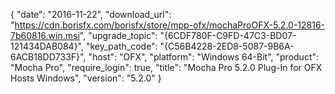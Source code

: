 {
  "date": "2016-11-22",
  "download_url": "https://cdn.borisfx.com/borisfx/store/mpp-ofx/mochaProOFX-5.2.0-12816-7b60816.win.msi",
  "upgrade_topic": "{6CDF780F-C9FD-47C3-BD07-121434DAB084}",
  "key_path_code": "{C56B4228-2ED8-5087-9B6A-6ACB18DD733F}",
  "host": "OFX",
  "platform": "Windows 64-Bit",
  "product": "Mocha Pro",
  "require_login": true,
  "title": "Mocha Pro 5.2.0 Plug-In for OFX Hosts Windows",
  "version": "5.2.0"
}
